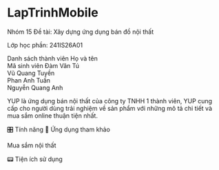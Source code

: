# LapTrinhMobile
Nhóm 15
Đề tài: Xây dựng ứng dụng bán đồ nội thất

Lớp học phần: 241IS26A01

Danh sách thành viên
Họ và tên	
Mã sinh viên
Đàm Văn Tú	
Vũ Quang Tuyền		
Phan Anh Tuấn	
Nguyễn Quang Anh	


YUP là ứng dụng bán nội thất của công ty TNHH 1 thành viên, YUP cung cấp cho người dùng trải nghiệm về sản phẩm với những mô tả chi tiết và mua sắm online thuận tiện nhất.

🎛️ Tính năng
🫧 Ứng dụng tham khảo

Mua sắm nội thất


📟 Tiện ích sử dụng
